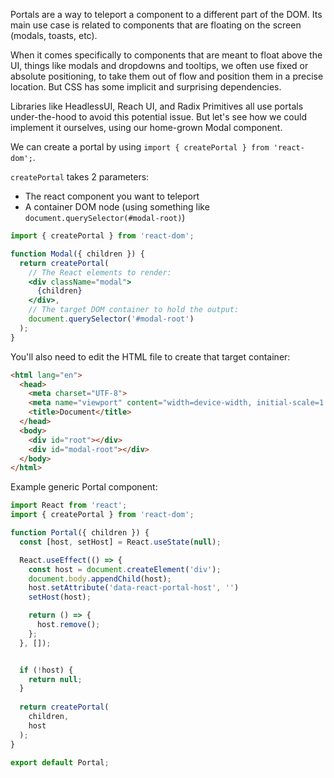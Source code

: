 Portals are a way to teleport a component to a different part of the DOM. Its main use case is related to components that are floating on the screen (modals, toasts, etc).

When it comes specifically to components that are meant to float above the UI, things like modals and dropdowns and tooltips, we often use fixed or absolute positioning, to take them out of flow and position them in a precise location. But CSS has some implicit and surprising dependencies.

Libraries like HeadlessUI, Reach UI, and Radix Primitives all use portals under-the-hood to avoid this potential issue. But let's see how we could implement it ourselves, using our home-grown Modal component.

We can create a portal by using `import { createPortal } from 'react-dom';`.

`createPortal` takes 2 parameters:
- The react component you want to teleport
- A container DOM node (using something like `document.querySelector(#modal-root)`)

```jsx
import { createPortal } from 'react-dom';

function Modal({ children }) {
  return createPortal(
    // The React elements to render:
    <div className="modal">
      {children}
    </div>,
    // The target DOM container to hold the output:
    document.querySelector('#modal-root')
  );
}
```

You'll also need to edit the HTML file to create that target container:

```html
<html lang="en">
  <head>
    <meta charset="UTF-8">
    <meta name="viewport" content="width=device-width, initial-scale=1.0">
    <title>Document</title>
  </head>
  <body>
    <div id="root"></div>
    <div id="modal-root"></div>
  </body>
</html>
```

Example generic Portal component:

```jsx
import React from 'react';
import { createPortal } from 'react-dom';

function Portal({ children }) {
  const [host, setHost] = React.useState(null);

  React.useEffect(() => {
    const host = document.createElement('div');
    document.body.appendChild(host);
    host.setAttribute('data-react-portal-host', '')
    setHost(host);

    return () => {
      host.remove();
    };
  }, []);


  if (!host) {
    return null;
  }
  
  return createPortal(
    children,
    host
  );
}

export default Portal;
```